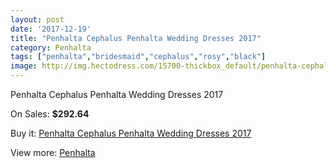 ```yaml
---
layout: post
date: '2017-12-19'
title: "Penhalta Cephalus Penhalta Wedding Dresses 2017"
category: Penhalta
tags: ["penhalta","bridesmaid","cephalus","rosy","black"]
image: http://img.hectodress.com/15700-thickbox_default/penhalta-cephalus-penhalta-wedding-dresses-2013.jpg
---
```

Penhalta Cephalus Penhalta Wedding Dresses 2017

On Sales: **$292.64**
<a href="https://www.hectodress.com/penhalta/7683-penhalta-cephalus-penhalta-wedding-dresses-2013.html"><amp-img layout="responsive" width="600" height="600" src="//img.hectodress.com/15700-thickbox_default/penhalta-cephalus-penhalta-wedding-dresses-2013.jpg" alt="Penhalta Cephalus Penhalta Wedding Dresses 2017 0" /></a>
<a href="https://www.hectodress.com/penhalta/7683-penhalta-cephalus-penhalta-wedding-dresses-2013.html"><amp-img layout="responsive" width="600" height="600" src="//img.hectodress.com/15702-thickbox_default/penhalta-cephalus-penhalta-wedding-dresses-2013.jpg" alt="Penhalta Cephalus Penhalta Wedding Dresses 2017 1" /></a>
<a href="https://www.hectodress.com/penhalta/7683-penhalta-cephalus-penhalta-wedding-dresses-2013.html"><amp-img layout="responsive" width="600" height="600" src="//img.hectodress.com/15701-thickbox_default/penhalta-cephalus-penhalta-wedding-dresses-2013.jpg" alt="Penhalta Cephalus Penhalta Wedding Dresses 2017 2" /></a>

Buy it: [Penhalta Cephalus Penhalta Wedding Dresses 2017](https://www.hectodress.com/penhalta/7683-penhalta-cephalus-penhalta-wedding-dresses-2013.html "Penhalta Cephalus Penhalta Wedding Dresses 2017")

View more: [Penhalta](https://www.hectodress.com/135-penhalta "Penhalta")